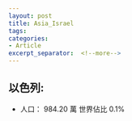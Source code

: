 ```yaml
---
layout: post
title: Asia_Israel
tags: 
categories:
- Article
excerpt_separator:  <!--more-->
---
```

## 以色列:
- 人口： 984.20 萬 世界佔比 0.1%